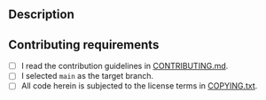 ## Description
<!-- Clearly describe the purpose of the change/improvement you're proposing or feature you're aiming to add. -->

## Contributing requirements
<!-- Make sure your PR conforms to the requirements set out in CONTRIBUTING.md: -->

<!-- 
When ticking below boxes, please don't leave spaces between the 'x' and the square brackets, as that breaks the checkbox rendering in the PRs.
Right: [x]
Wrong: [x ]
-->
* [ ] I read the contribution guidelines in [CONTRIBUTING.md](http://github.com/PlummersSoftwareLLC/NightDriverUnity/blob/main/CONTRIBUTING.md).
* [ ] I selected `main` as the target branch.
* [ ] All code herein is subjected to the license terms in [COPYING.txt](http://github.com/PlummersSoftwareLLC/NightDriverUnity/blob/main/COPYING.txt).
